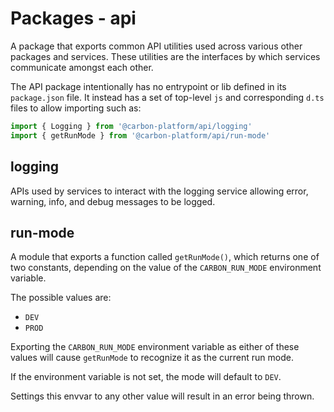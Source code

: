 # Packages - api

A package that exports common API utilities used across various other packages and services. These
utilities are the interfaces by which services communicate amongst each other.

The API package intentionally has no entrypoint or lib defined in its `package.json` file. It
instead has a set of top-level `js` and corresponding `d.ts` files to allow importing such as:

```ts
import { Logging } from '@carbon-platform/api/logging'
import { getRunMode } from '@carbon-platform/api/run-mode'
```

## logging

APIs used by services to interact with the logging service allowing error, warning, info, and debug
messages to be logged.

## run-mode

A module that exports a function called `getRunMode()`, which returns one of two constants,
depending on the value of the `CARBON_RUN_MODE` environment variable.

The possible values are:

- `DEV`
- `PROD`

Exporting the `CARBON_RUN_MODE` environment variable as either of these values will cause
`getRunMode` to recognize it as the current run mode.

If the environment variable is not set, the mode will default to `DEV`.

Settings this envvar to any other value will result in an error being thrown.
